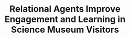 ---
name: "Relational Agents Improve Engagement And Learning"
title: "Relational Agents Improve Engagement and Learning in Science Museum Visitors"
project: null
event: "Intelligent Virtual Agents conference (IVA), Reykjavik, Iceland"
authors:
- name: "Bickmore, T.."
- name: "Pfeifer, L.."
- name: "Schulman, D.."
year: 2011
resources:
- name: "iva11-tinker FINAL"
  src: "iva11-tinker.FINAL.pdf"
external_url: null
draft: false
---